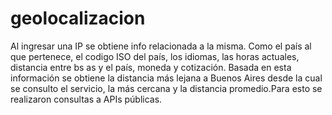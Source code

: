 # geolocalizacion

Al ingresar una IP se obtiene info relacionada a la misma. Como el país al que pertenece, el codigo ISO del país, los idiomas, las horas actuales, distancia entre bs as y el país, moneda y cotización.
Basada en esta información se obtiene la distancia más lejana a Buenos Aires desde la cual se consulto el servicio, la más cercana y la distancia promedio.Para esto se realizaron consultas a APIs públicas.
